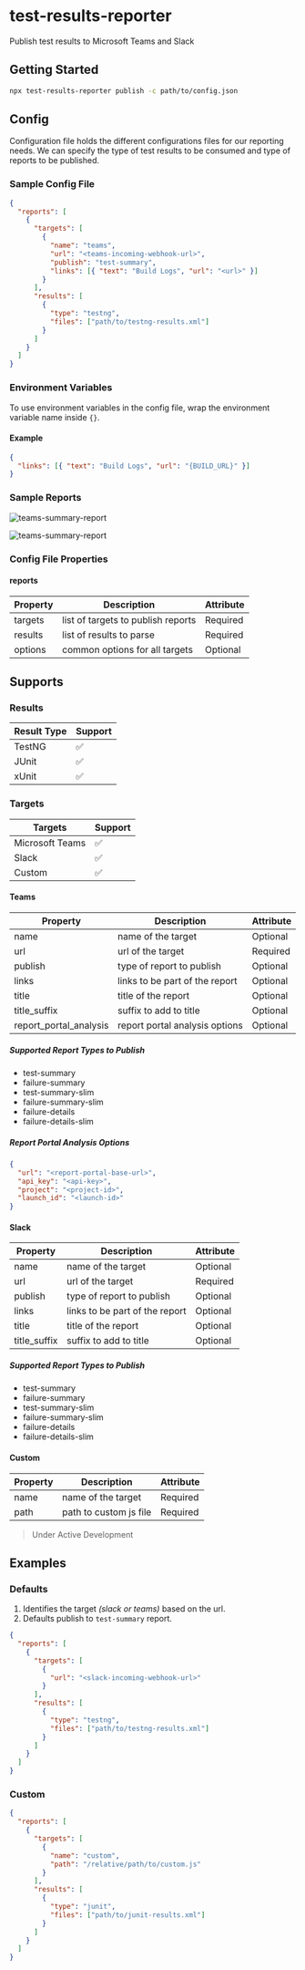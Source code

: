 # test-results-reporter

Publish test results to Microsoft Teams and Slack

## Getting Started

```sh
npx test-results-reporter publish -c path/to/config.json
```

## Config

Configuration file holds the different configurations files for our reporting needs. We can specify the type of test results to be consumed and type of reports to be published.

### Sample Config File

```json
{
  "reports": [
    {
      "targets": [
        {
          "name": "teams",
          "url": "<teams-incoming-webhook-url>",
          "publish": "test-summary",
          "links": [{ "text": "Build Logs", "url": "<url>" }]
        }
      ],
      "results": [
        {
          "type": "testng",
          "files": ["path/to/testng-results.xml"]
        }
      ]
    }
  ]
}
```

### Environment Variables

To use environment variables in the config file, wrap the environment variable name inside `{}`.

#### Example

```json
{
  "links": [{ "text": "Build Logs", "url": "{BUILD_URL}" }]
}
```

### Sample Reports

![teams-summary-report](https://github.com/test-results-reporter/reporter/raw/main/assets/teams/test-summary-single-suite.png)

![teams-summary-report](https://github.com/test-results-reporter/reporter/raw/main/assets/slack/test-summary-single-suite.png)

### Config File Properties

#### reports

| Property | Description                        | Attribute |
|----------|------------------------------------|-----------|
| targets  | list of targets to publish reports | Required  |
| results  | list of results to parse           | Required  |
| options  | common options for all targets     | Optional  |

## Supports

### Results

| Result Type | Support |
|-------------|---------|
| TestNG      | ✅       |
| JUnit       | ✅       |
| xUnit       | ✅       |

### Targets

| Targets         | Support |
|-----------------|---------|
| Microsoft Teams | ✅       |
| Slack           | ✅       |
| Custom          | ✅       |

#### Teams

| Property               | Description                    | Attribute |
|------------------------|--------------------------------|-----------|
| name                   | name of the target             | Optional  |
| url                    | url of the target              | Required  |
| publish                | type of report to publish      | Optional  |
| links                  | links to be part of the report | Optional  |
| title                  | title of the report            | Optional  |
| title_suffix           | suffix to add to title         | Optional  |
| report_portal_analysis | report portal analysis options | Optional  |

##### Supported Report Types to Publish

- test-summary
- failure-summary
- test-summary-slim
- failure-summary-slim
- failure-details
- failure-details-slim

##### Report Portal Analysis Options

```json
{
  "url": "<report-portal-base-url>",
  "api_key": "<api-key>",
  "project": "<project-id>",
  "launch_id": "<launch-id>"
}
```

#### Slack

| Property               | Description                    | Attribute |
|------------------------|--------------------------------|-----------|
| name                   | name of the target             | Optional  |
| url                    | url of the target              | Required  |
| publish                | type of report to publish      | Optional  |
| links                  | links to be part of the report | Optional  |
| title                  | title of the report            | Optional  |
| title_suffix           | suffix to add to title         | Optional  |

##### Supported Report Types to Publish

- test-summary
- failure-summary
- test-summary-slim
- failure-summary-slim
- failure-details
- failure-details-slim

#### Custom

| Property | Description            | Attribute |
|----------|------------------------|-----------|
| name     | name of the target     | Required  |
| path     | path to custom js file | Required  |

> Under Active Development

## Examples

### Defaults

1. Identifies the target *(slack or teams)* based on the url.
2. Defaults publish to `test-summary` report.

```json
{
  "reports": [
    {
      "targets": [
        {
          "url": "<slack-incoming-webhook-url>"
        }
      ],
      "results": [
        {
          "type": "testng",
          "files": ["path/to/testng-results.xml"]
        }
      ]
    }
  ]
}
```

### Custom

```json
{
  "reports": [
    {
      "targets": [
        {
          "name": "custom",
          "path": "/relative/path/to/custom.js"
        }
      ],
      "results": [
        {
          "type": "junit",
          "files": ["path/to/junit-results.xml"]
        }
      ]
    }
  ]
}
```